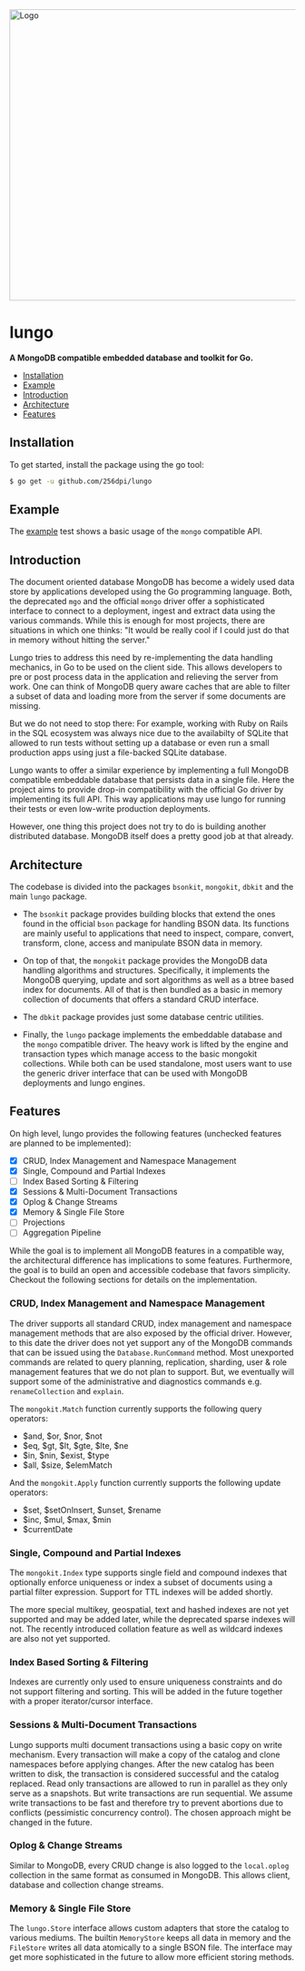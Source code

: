 <img src="http://joel-github-static.s3.amazonaws.com/lungo/logo.png" alt="Logo" width="512"/>

# lungo

**A MongoDB compatible embedded database and toolkit for Go.**

- [Installation](#installation)
- [Example](#example)
- [Introduction](#introduction)
- [Architecture](#architecture)
- [Features](#features)

## Installation

To get started, install the package using the go tool:

```bash
$ go get -u github.com/256dpi/lungo
```

## Example

The [example](https://github.com/256dpi/lungo/tree/master/example_test.go) test
shows a basic usage of the `mongo` compatible API.

## Introduction

The document oriented database MongoDB has become a widely used data store by
applications developed using the Go programming language. Both, the deprecated
`mgo` and the official `mongo` driver offer a sophisticated interface to connect
to a deployment, ingest and extract data using the various commands. While this
is enough for most projects, there are situations in which one thinks: "It would
be really cool if I could just do that in memory without hitting the server."

Lungo tries to address this need by re-implementing the data handling mechanics,
in Go to be used on the client side. This allows developers to pre or post 
process data in the application and relieving the server from work. One can think
of MongoDB query aware caches that are able to filter a subset of data and loading
more from the server if some documents are missing.

But we do not need to stop there: For example, working with Ruby on Rails in the
SQL ecosystem was always nice due to the availabilty of SQLite that allowed to
run tests without setting up a database or even run a small production apps using
just a file-backed SQLite database.

Lungo wants to offer a similar experience by implementing a full MongoDB 
compatible embeddable database that persists data in a single file. Here the
project aims to provide drop-in compatibility with the official Go driver by
implementing its full API. This way applications may use lungo for running their
tests or even low-write production deployments.

However, one thing this project does not try to do is building another
distributed database. MongoDB itself does a pretty good job at that already.

## Architecture

The codebase is divided into the packages `bsonkit`, `mongokit`, `dbkit` and
the main `lungo` package.

- The `bsonkit` package provides building blocks that extend the ones found in
the official `bson` package for handling BSON data. Its functions are mainly
useful to applications that need to inspect, compare, convert, transform,
clone, access and manipulate BSON data in memory.

- On top of that, the `mongokit` package provides the MongoDB data handling
algorithms and structures. Specifically, it implements the MongoDB querying,
update and sort algorithms as well as a btree based index for documents. All of
that is then bundled as a basic in memory collection of documents that offers a
standard CRUD interface.

- The `dbkit` package provides just some database centric utilities.

- Finally, the `lungo` package implements the embeddable database and the
`mongo` compatible driver. The heavy work is lifted by the engine and transaction
types which manage access to the basic mongokit collections. While both can be
used standalone, most users want to use the generic driver interface that can be
used with MongoDB deployments and lungo engines.

## Features

On high level, lungo provides the following features (unchecked features are
planned to be implemented):

- [x] CRUD, Index Management and Namespace Management
- [x] Single, Compound and Partial Indexes
- [ ] Index Based Sorting & Filtering
- [x] Sessions & Multi-Document Transactions
- [x] Oplog & Change Streams
- [x] Memory & Single File Store
- [ ] Projections
- [ ] Aggregation Pipeline

While the goal is to implement all MongoDB features in a compatible way, the
architectural difference has implications to some features. Furthermore, the
goal is to build an open and accessible codebase that favors simplicity.
Checkout the following sections for details on the implementation.

### CRUD, Index Management and Namespace Management

The driver supports all standard CRUD, index management and namespace management
methods that are also exposed by the official driver. However, to this date the
driver does not yet support any of the MongoDB commands that can be issued using
the `Database.RunCommand` method. Most unexported commands are related to query
planning, replication, sharding, user & role management features that we do not
plan to support. But, we eventually will support some of the administrative and
diagnostics commands e.g. `renameCollection` and `explain`.

The `mongokit.Match` function currently supports the following query operators:

- $and, $or, $nor, $not
- $eq, $gt, $lt, $gte, $lte, $ne
- $in, $nin, $exist, $type
- $all, $size, $elemMatch

And the `mongokit.Apply` function currently supports the following update
operators:

- $set, $setOnInsert, $unset, $rename
 - $inc, $mul, $max, $min
- $currentDate

### Single, Compound and Partial Indexes

The `mongokit.Index` type supports single field and compound indexes that
optionally enforce uniqueness or index a subset of documents using a partial
filter expression. Support for TTL indexes will be added shortly.

The more special multikey, geospatial, text and hashed indexes are not yet
supported and may be added later, while the deprecated sparse indexes will not.
The recently introduced collation feature as well as wildcard indexes are also
not yet supported.

### Index Based Sorting & Filtering

Indexes are currently only used to ensure uniqueness constraints and do not
support filtering and sorting. This will be added in the future together with
a proper iterator/cursor interface. 

### Sessions & Multi-Document Transactions

Lungo supports multi document transactions using a basic copy on write mechanism.
Every transaction will make a copy of the catalog and clone namespaces before
applying changes. After the new catalog has been written to disk, the transaction
is considered successful and the catalog replaced. Read only transactions are
allowed to run in parallel as they only serve as a snapshots. But write
transactions are run sequential. We assume write transactions to be fast and
therefore try to prevent abortions due to conflicts (pessimistic concurrency
control). The chosen approach might be changed in the future.

### Oplog & Change Streams

Similar to MongoDB, every CRUD change is also logged to the `local.oplog`
collection in the same format as consumed in MongoDB. This allows client,
database and collection change streams.

### Memory & Single File Store

The `lungo.Store` interface allows custom adapters that store the catalog to
various mediums. The builtin `MemoryStore` keeps all data in memory and the
`FileStore` writes all data atomically to a single BSON file. The interface may
get more sophisticated in the future to allow more efficient storing methods.
